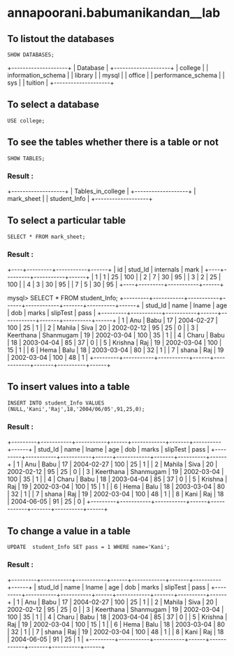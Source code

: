 # annapoorani.babumanikandan__lab

## To listout the databases
```
SHOW DATABASES;
```
+--------------------+
| Database           |
+--------------------+
| college            |
| information_schema |
| library            |
| mysql              |
| office             |
| performance_schema |
| sys                |
| tuition            |
+--------------------+

## To select a database
```
USE college;
```
## To see the tables whether there is a table or not
```
SHOW TABLES;
```
### Result :
+-------------------+
| Tables_in_college |
+-------------------+
| mark_sheet        |
| student_Info      |
+-------------------+

## To select a particular table
```
SELECT * FROM mark_sheet;
```
### Result :
+----+---------+-----------+------+
| id | stud_Id | internals | mark |
+----+---------+-----------+------+
|  1 |       1 |        25 |  100 |
|  2 |       7 |        30 |   95 |
|  3 |       2 |        25 |  100 |
|  4 |       3 |        30 |   95 |
|  7 |       5 |        30 |   95 |
+----+---------+-----------+------+



mysql> SELECT * FROM student_Info;
+---------+-----------+-----------+------+------------+-------+----------+------+
| stud_Id | name      | lname     | age  | dob        | marks | slipTest | pass |
+---------+-----------+-----------+------+------------+-------+----------+------+
|       1 | Anu       | Babu      |   17 | 2004-02-27 |   100 |       25 |    1 |
|       2 | Mahila    | Siva      |   20 | 2002-02-12 |    95 |       25 |    0 |
|       3 | Keerthana | Shanmugam |   19 | 2002-03-04 |   100 |       35 |    1 |
|       4 | Charu     | Babu      |   18 | 2003-04-04 |    85 |       37 |    0 |
|       5 | Krishna   | Raj       |   19 | 2002-03-04 |   100 |       15 |    1 |
|       6 | Hema      | Balu      |   18 | 2003-03-04 |    80 |       32 |    1 |
|       7 | shana     | Raj       |   19 | 2002-03-04 |   100 |       48 |    1 |
+---------+-----------+-----------+------+------------+-------+----------+------+
## To insert values into a table

```
INSERT INTO student_Info VALUES (NULL,'Kani','Raj',18,'2004/06/05',91,25,0);
```
### Result :
+---------+-----------+-----------+------+------------+-------+----------+------+
| stud_Id | name      | lname     | age  | dob        | marks | slipTest | pass |
+---------+-----------+-----------+------+------------+-------+----------+------+
|       1 | Anu       | Babu      |   17 | 2004-02-27 |   100 |       25 |    1 |
|       2 | Mahila    | Siva      |   20 | 2002-02-12 |    95 |       25 |    0 |
|       3 | Keerthana | Shanmugam |   19 | 2002-03-04 |   100 |       35 |    1 |
|       4 | Charu     | Babu      |   18 | 2003-04-04 |    85 |       37 |    0 |
|       5 | Krishna   | Raj       |   19 | 2002-03-04 |   100 |       15 |    1 |
|       6 | Hema      | Balu      |   18 | 2003-03-04 |    80 |       32 |    1 |
|       7 | shana     | Raj       |   19 | 2002-03-04 |   100 |       48 |    1 | 
|       8 | Kani      | Raj       |   18 | 2004-06-05 |    91 |       25 |    0 |
+---------+-----------+-----------+------+------------+-------+----------+------+


## To change a value in a table
```
UPDATE  student_Info SET pass = 1 WHERE name='Kani';
```
### Result :

+---------+-----------+-----------+------+------------+-------+----------+------+
| stud_Id | name      | lname     | age  | dob        | marks | slipTest | pass |
+---------+-----------+-----------+------+------------+-------+----------+------+
|       1 | Anu       | Babu      |   17 | 2004-02-27 |   100 |       25 |    1 |
|       2 | Mahila    | Siva      |   20 | 2002-02-12 |    95 |       25 |    0 |
|       3 | Keerthana | Shanmugam |   19 | 2002-03-04 |   100 |       35 |    1 |
|       4 | Charu     | Babu      |   18 | 2003-04-04 |    85 |       37 |    0 |
|       5 | Krishna   | Raj       |   19 | 2002-03-04 |   100 |       15 |    1 |
|       6 | Hema      | Balu      |   18 | 2003-03-04 |    80 |       32 |    1 |
|       7 | shana     | Raj       |   19 | 2002-03-04 |   100 |       48 |    1 | 
|       8 | Kani      | Raj       |   18 | 2004-06-05 |    91 |       25 |    1 |
+---------+-----------+-----------+------+------------+-------+----------+------+

